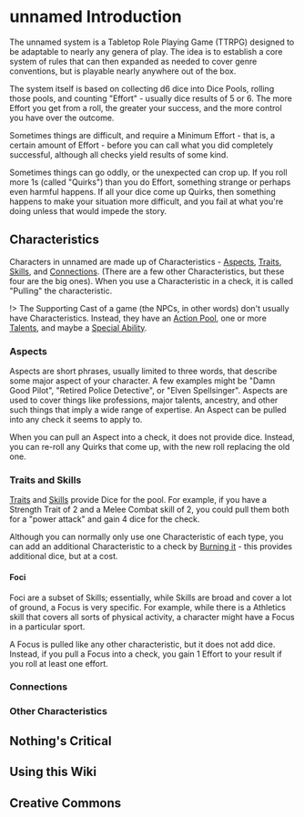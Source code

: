 # unnamed Introduction

The unnamed system is a Tabletop Role Playing Game (TTRPG) designed to be adaptable to nearly any genera of play. The idea is to establish a core system of rules that can then expanded as needed to cover genre conventions, but is playable nearly anywhere out of the box.

The system itself is based on collecting d6 dice into Dice Pools, rolling those pools, and counting "Effort" - usually dice results of 5 or 6. The more Effort you get from a roll, the greater your success, and the more control you have over the outcome.

Sometimes things are difficult, and require a Minimum Effort - that is, a certain amount of Effort - before you can call what you did completely successful, although all checks yield results of some kind.

Sometimes things can go oddly, or the unexpected can crop up. If you roll more 1s (called "Quirks") than you do Effort, something strange or perhaps even harmful happens. If all your dice come up Quirks, then something happens to make your situation more difficult, and you fail at what you're doing unless that would impede the story.

## Characteristics

Characters in unnamed are made up of Characteristics - [Aspects](Aspects.md), [Traits](Traits.md), [Skills](Skills.md), and [Connections](Connections.md). (There are a few other Characteristics, but these four are the big ones). When you use a Characteristic in a check, it is called "Pulling" the characteristic.

!> The Supporting Cast of a game (the NPCs, in other words) don't usually have Characteristics. Instead, they have an [Action Pool](NPC_ActionPool.md), one or more [Talents](NPC_Talents.md), and maybe a [Special Ability](SpecialAbilities.md).

### Aspects

Aspects are short phrases, usually limited to three words, that describe some major aspect of your character. A few examples might be "Damn Good Pilot", "Retired Police Detective", or "Elven Spellsinger". Aspects are used to cover things like professions, major talents, ancestry, and other such things that imply a wide range of expertise. An Aspect can be pulled into any check it seems to apply to.

When you can pull an Aspect into a check, it does not provide dice. Instead, you can re-roll any Quirks that come up, with the new roll replacing the old one.

### Traits and Skills

[Traits](Traits.md) and [Skills](Skills.md) provide Dice for the pool. For example, if you have a Strength Trait of 2 and a Melee Combat skill of 2, you could pull them both for a "power attack" and gain 4 dice for the check.

Although you can normally only use one Characteristic of each type, you can add an additional Characteristic to a check by [Burning it](Burn.md) - this provides additional dice, but at a cost.

#### Foci

Foci are a subset of Skills; essentially, while Skills are broad and cover a lot of ground, a Focus is very specific. For example, while there is a Athletics skill that covers all sorts of physical activity, a character might have a Focus in a particular sport.

A Focus is pulled like any other characteristic, but it does not add dice. Instead, if you pull a Focus into a check, you gain 1 Effort to your result if you roll at least one effort.

### Connections

### Other Characteristics

## Nothing's Critical

## Using this Wiki

## Creative Commons
